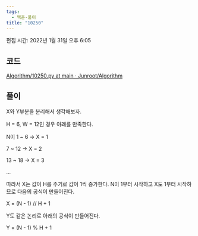 ```yaml
---
tags:
  - 백준-풀이
title: "10250"
---
```


편집 시간: 2022년 1월 31일 오후 6:05

## 코드

[Algorithm/10250.py at main · Junroot/Algorithm](https://github.com/Junroot/Algorithm/blob/main/backjoon/10250.py)

## 풀이

X와 Y부분을 분리해서 생각해보자.

H = 6, W = 12인 경우 아래를 만족한다.

N이 1 ~ 6 → X = 1

7 ~ 12 → X = 2

13 ~ 18 → X = 3

...

따라서 X는 값이 H를 주기로 값이 1씩 증가한다. N이 1부터 시작하고 X도 1부터 시작하므로 다음의 공식이 만들어진다.

X = (N - 1) // H + 1

Y도 같은 논리로 아래의 공식이 만들어진다.

Y = (N - 1) % H + 1
